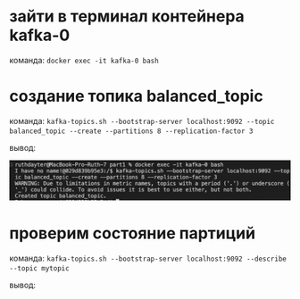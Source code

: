 # зайти в терминал контейнера kafka-0
команда:
`docker exec -it kafka-0 bash`

# создание топика balanced_topic
команда:
`kafka-topics.sh --bootstrap-server localhost:9092 --topic balanced_topic --create --partitions 8 --replication-factor 3`

вывод:

[<img src="pics/step1.png">](http://example.com/)


# проверим состояние партиций
команда:
`kafka-topics.sh --bootstrap-server localhost:9092 --describe --topic mytopic`

вывод:



